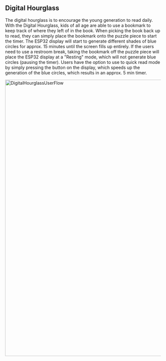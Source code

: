 ## Digital Hourglass

The digital hourglass is to encourage the young generation to read daily. With the Digital Hourglass, kids of all age are able to use a bookmark to keep track of where they left of in the book. When picking the book back up to read, they can simply place the bookmark onto the puzzle piece to start the timer. The ESP32 display will start to generate different shades of blue circles for approx. 15 minutes until the screen fills up entirely. If the users need to use a restroom break, taking the bookmark off the puzzle piece will place the ESP32 display at a "Resting" mode, which will not generate blue circles (pausing the timer). Users have the option to use to quick read mode by simply pressing the button on the display, which speeds up the generation of the blue circles, which results in an approx. 5 min timer. 


<img width="893" alt="DigitalHourglassUserFlow" src="https://github.com/1andreh/-SP24-IXD256-AndrewHuang/assets/158603689/f49fe4aa-11b2-4b44-b26b-8fa55fa155e3">
